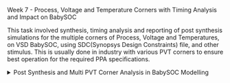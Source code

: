 Week 7 - Process, Voltage and Temperature Corners with Timing Analysis and Impact on BabySOC

This task involved synthesis, timing analysis and reporting of post synthesis simulations for the multiple corners of Process, Voltage and Temperatures, on VSD BabySOC, using SDC(Synopsys Design Constraints) file, and other stimulus. This is usually done in industry with various PVT corners to ensure best operation for the required PPA specifications. 

<details>
  <Summary> Post Synthesis and Multi PVT Corner Analysis in BabySOC Modelling</Summary>
  
  - **What is PVT, SDC and Timing Analysis?**
    - 
  - **Reading SDC constraints and synthesizing the design**
    - Commands used are:
      - dc_shell
      - set target_library /home/aakarshitha/VSDBabySoC/src/lib/sky130_fd_sc_hd__tt_025C_1v80.db
      - set link_library {* /home/aakarshitha/VSDBabySoC/src/lib/sky130_fd_sc_hd__tt_025C_1v80.db /home/aakarshitha/VSDBabySoC/src/lib/avsdpll.db /home/aakarshitha/VSDBabySoC/src/lib/avsddac.db}
      - set search_path {/home/aakarshitha/VSDBabySoC/src/include /home/aakarshitha/VSDBabySoC/src/module}
      - read_file {sandpiper_gen.vh sandpiper.vh sp_default.vh sp_verilog.vh clk_gate.v avsddac.v avsdpll.v rvmyth.v rvmyth_gen.v vsdbabysoc.v} -autoread -top vsdbabysoc
      - link
      - read_sdc /home/aakarshitha/VSDBabySoC/src/sdc/vsdbabysoc_synthesis.sdc
      - compile_ultra
      - write_file -format verilog -hierarchy -output /output/vsdbabysoc_net_sdc_new.v
      - report_qor > /VSDBabySoC/output/report_qor_sdc_new.txt
      
  - **Post Synthesis Simulation**
    - Steps to be done post synthesis, follow same as the post synthesis GLS simulation we have done in previous weeks.
    - Commands used:
      - cd Desktop/aakarshitha/VSDBabySoC/
      - iverilog -DFUNCTIONAL -DUNIT_DELAY=#1 -o ./output/post_synth_sim.out ./src/gls_model/primitives.v ./src/gls_model/sky130_fd_sc_hd.v ./output/vsdbabysoc_net.v ./src/module/avsdpll.v ./src/module/avsddac.v ./src/module/testbench.v
      - cd Desktop/aakarshitha/VSDBabySoC/output/
      - ./post_synth_sim.out
      - gtkwave dump.vcd
          
  - **Multi-Corner Synthesis for all the PVT**
    - Steps below must be followed to make this analysis
    - Conversion of all the .lib files to .db format:
      - Use a script for this process. Steps are as follows:
      - Download Libraries: Obtain .lib files for different corners from [This](https://github.com/efabless/skywater-pdk-libs-sky130_fd_sc_hd/tree/master/timing).
      - Convert .lib to .db: Using Synopsys LC Shell, convert the .lib files to .db format for use in synthesis.
      - Script named conversion.sh contains the commands as in the image below. Use this to set the path for the tcl script that will do the conversion.
      - ![Alt Text](../images/Week7/conversion.sh.jpg)
      - Make a directory using "mkdir db_files". Create TCL file nano lib2db.tcl.
      - ![Alt Text](../images/Week7/lib2db_tcl.jpg)
      - ![Alt Text](../images/Week7/lib2db_conv_script_run.jpg)
      - Run conversion.sh using the command "./conversion.sh"
      - Then you get all the .db files inside the src/db_files directory.
      - ![Alt Text](../images/Week7/db_files_outputfiles.jpg)
    - Synthesis Script for multi-PVT Corners and result analysis
      - Follow the following steps to run a script that can use Design Compiler and run multiple PVT corners syntheses for the VSDBabySoC.
      - Create a pvt_corners.sh script wiht following content. It is used to set and run the tcl file and log path for the DC run.
      - ![Alt Text](../images/Week7/pvt_corners_shell.jpg)
      - Create under src/script directory your tcl script named pvt_corners.tcl
      - ![Alt Text](../images/Week7/script_pvtcorners1.jpg)
      - ![Alt Text](../images/Week7/pvt_corners_tcl1.jpg)
      - ![Alt Text](../images/Week7/pvt_corners_tcl2.jpg)
      - Go to VSDBabySoC and run the pvt corners shell script as "./pvt_corners.sh"
      - This will give your report_timing.rpt result in the same directory, open it to see all the Worst Negative Slack and Worst Hold Slack for each corner to get a comparison between different PVT.
    - Resulting analysis for multiple PVTs by synthesis using Design Compiler, performed using a shell script:
      - | PVT Corner       | WNS        | WHS       |
|------------------|------------|-----------|
| ff_100C_1v65     | 0.0865402  | 0.255021  |
| ff_100C_1v95     | 1.73898    | 0.201382  |
| ff_n40C_1v56     | 0.0163574  | 0.298206  |
| ff_n40C_1v65     | 0.00467682 | 0.26137   |
| ff_n40C_1v76     | 1.19031    | 0.230204  |
| ff_n40C_1v95     | 1.48732    | 0.192912  |
| ss_100C_1v40     | 0.00461388 | 0.895194  |
| ss_100C_1v60     | 3.20362    | 0.64934   |
| ss_n40C_1v28     | -0.983768  | 1.7782    |
| ss_n40C_1v35     | 0.00220871 | 1.32591   |
| ss_n40C_1v40     | 0.00345802 | 1.10723   |
| ss_n40C_1v44     | 0.0033617  | 0.998978  |
| ss_n40C_1v60     | 0.00459862 | 0.669568  |
| ss_n40C_1v76     | 0.0142012  | 0.510206  |
| tt_025C_1v80     | 0.0288324  | 0.31604   |
| tt_100C_1v80     | 0.0239305  | 0.32076   |
     - ![Alt Text](../images/Week7/report_timing_rpt.jpg)
     - ![Alt Text](../images/Week7/whs_vs_pvt_corner.jpg)
     - ![Alt Text](../images/Week7/wns_vs_pvt_corner.jpg)
       
  - **Important Notable things during each step**
    - Errors and Precautions
      - Do not use real data type, itor, or delays in your design code.
      - Make sure any changes in your design .v files also get reflected in your .lib file so that the pins, etc match and not give any errors in DC during synthesis
      - Mkae sure all steps are correct, have correct search paths and file paths in your run scripts for PVT corners.
    - Result Anlysis
      - Only for ss_n40C_1v28 PVT corner, the Worst Negative Slack is seen as negative, rest all are positive, even if close to 0. Mainly the slack needs to be postive.
      

  
  
  
  </details>
